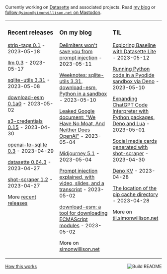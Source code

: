 Currently working on [Datasette](https://datasette.io/) and associated projects. Read [my blog](https://simonwillison.net/) or <a href="https://fedi.simonwillison.net/@simon">follow `@simon@simonwillison.net` on Mastodon</a>.

<table><tr><td valign="top" width="33%">

### Recent releases
<!-- recent_releases starts -->
[strip-tags 0.1](https://github.com/simonw/strip-tags/releases/tag/0.1) - 2023-05-18

[llm 0.3](https://github.com/simonw/llm/releases/tag/0.3) - 2023-05-17

[sqlite-utils 3.31](https://github.com/simonw/sqlite-utils/releases/tag/3.31) - 2023-05-08

[download-esm 0.1a0](https://github.com/simonw/download-esm/releases/tag/0.1a0) - 2023-05-02

[s3-credentials 0.15](https://github.com/simonw/s3-credentials/releases/tag/0.15) - 2023-04-30

[openai-to-sqlite 0.3](https://github.com/simonw/openai-to-sqlite/releases/tag/0.3) - 2023-04-29

[datasette 0.64.3](https://github.com/simonw/datasette/releases/tag/0.64.3) - 2023-04-27

[shot-scraper 1.2](https://github.com/simonw/shot-scraper/releases/tag/1.2) - 2023-04-27
<!-- recent_releases ends -->
More [recent releases](https://github.com/simonw/simonw/blob/main/releases.md)
</td><td valign="top" width="34%">

### On my blog
<!-- blog starts -->
[Delimiters won't save you from prompt injection](http://simonwillison.net/2023/May/11/delimiters-wont-save-you/) - 2023-05-11

[Weeknotes: sqlite-utils 3.31, download-esm, Python in a sandbox](http://simonwillison.net/2023/May/10/weeknotes/) - 2023-05-10

[Leaked Google document: "We Have No Moat, And Neither Does OpenAI"](http://simonwillison.net/2023/May/4/no-moat/) - 2023-05-04

[Midjourney 5.1](http://simonwillison.net/2023/May/4/midjourney-51/) - 2023-05-04

[Prompt injection explained, with video, slides, and a transcript](http://simonwillison.net/2023/May/2/prompt-injection-explained/) - 2023-05-02

[download-esm: a tool for downloading ECMAScript modules](http://simonwillison.net/2023/May/2/download-esm/) - 2023-05-02
<!-- blog ends -->
More on [simonwillison.net](https://simonwillison.net/)
</td><td valign="top" width="33%">

### TIL
<!-- tils starts -->
[Exploring Baseline with Datasette Lite](https://til.simonwillison.net/datasette/baseline) - 2023-05-12

[Running Python code in a Pyodide sandbox via Deno](https://til.simonwillison.net/deno/pyodide-sandbox) - 2023-05-10

[Expanding ChatGPT Code Interpreter with Python packages, Deno and Lua](https://til.simonwillison.net/llms/code-interpreter-expansions) - 2023-05-01

[Social media cards generated with shot-scraper](https://til.simonwillison.net/shot-scraper/social-media-cards) - 2023-04-30

[Deno KV](https://til.simonwillison.net/deno/deno-kv) - 2023-04-28

[The location of the pip cache directory](https://til.simonwillison.net/python/pip-cache) - 2023-04-28
<!-- tils ends -->
More on [til.simonwillison.net](https://til.simonwillison.net/)
</td></tr></table>

<a href="https://github.com/simonw/simonw/actions"><img src="https://github.com/simonw/simonw/workflows/Build%20README/badge.svg" align="right" alt="Build README"></a> <a href="https://simonwillison.net/2020/Jul/10/self-updating-profile-readme/">How this works</a>
